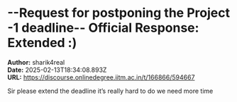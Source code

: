 # --Request for postponing the Project -1 deadline-- Official Response: Extended :)

**Author:** sharik4real  
**Date:** 2025-02-13T18:34:08.893Z  
**URL:** https://discourse.onlinedegree.iitm.ac.in/t/166866/594667

Sir please extend the deadline it’s really hard to do we need more time
